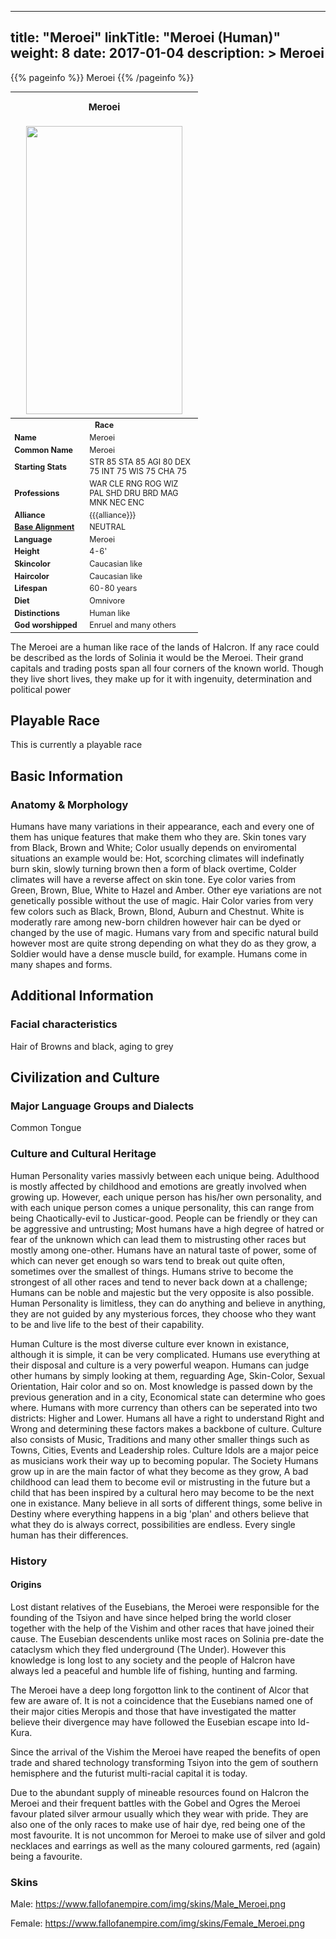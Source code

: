 
---
title: "Meroei"
linkTitle: "Meroei (Human)"
weight: 8
date: 2017-01-04
description: >
 Meroei
---

{{% pageinfo %}}
Meroei
{{% /pageinfo %}}

<table class="infobox" style="font-size:89%; width:300px;">
<tbody>
<tr><th colspan="2" class="color1" style="font-size:120%; padding:1em;">Meroei</th></tr>
<tr style="text-align:center;"><td colspan="2" style="padding:0.5em;"><img src="https://www.fallofanempire.com/img/races/meroei.png" width="250" height="461"></td></tr>
<tr><th colspan="2" class="color1">Race</th></tr>
<tr><td style="width:40%;"> <b>Name</b></td><td style="width:60%;">Meroei</td></tr>
<tr><td> <b>Common Name</b></td><td>Meroei</td></tr>
<tr><td> <b>Starting Stats</b></td><td>STR 85 STA 85 AGI 80 DEX 75 INT 75 WIS 75 CHA 75</td></tr>
<tr><td> <b>Professions</b></td><td>WAR CLE RNG ROG WIZ PAL SHD DRU BRD MAG MNK NEC ENC</td></tr>
<tr><td> <b>Alliance</b></td><td> {{{alliance}}}</td></tr>
<tr><td> <b><a href="/wiki/Base_Alignment" title="Base Alignment">Base Alignment</a></b></td><td>NEUTRAL</td></tr>
<tr><td> <b>Language</b></td><td>Meroei</td></tr>
<tr><td> <b>Height</b></td><td>4-6'</td></tr>
<tr><td> <b>Skincolor</b></td><td>Caucasian like</td></tr>
<tr><td> <b>Haircolor</b></td><td>Caucasian like</td></tr>
<tr><td> <b>Lifespan</b></td><td>60-80 years</td></tr>
<tr><td> <b>Diet</b></td><td>Omnivore</td></tr>
<tr><td> <b>Distinctions</b></td><td>Human like</td></tr>
<tr><td> <b>God worshipped</b></td><td>Enruel and many others</td></tr>
</tbody>
</table>

The Meroei are a human like race of the lands of Halcron. If any race could be described as the lords of Solinia it would be the Meroei. Their grand capitals and trading posts span all four corners of the known world. Though they live short lives, they make up for it with ingenuity, determination and political power

## Playable Race

This is currently a playable race

## Basic Information

### Anatomy & Morphology

Humans have many variations in their appearance, each and every one of them has unique features that make them who they are. Skin tones vary from Black, Brown and White; Color usually depends on enviromental situations an example would be: Hot, scorching climates will indefinatly burn skin, slowly turning brown then a form of black overtime, Colder climates will have a reverse affect on skin tone. Eye color varies from Green, Brown, Blue, White to Hazel and Amber. Other eye variations are not genetically possible without the use of magic. Hair Color varies from very few colors such as Black, Brown, Blond, Auburn and Chestnut. White is moderatly rare among new-born children however hair can be dyed or changed by the use of magic. Humans vary from and specific natural build however most are quite strong depending on what they do as they grow, a Soldier would have a dense muscle build, for example. Humans come in many shapes and forms.

## Additional Information

### Facial characteristics

Hair of Browns and black, aging to grey

## Civilization and Culture

### Major Language Groups and Dialects

Common Tongue

### Culture and Cultural Heritage

Human Personality varies massivly between each unique being. Adulthood is mostly affected by childhood and emotions are greatly involved when growing up. However, each unique person has his/her own personality, and with each unique person comes a unique personality, this can range from being Chaotically-evil to Justicar-good. People can be friendly or they can be aggressive and untrusting; Most humans have a high degree of hatred or fear of the unknown which can lead them to mistrusting other races but mostly among one-other. Humans have an natural taste of power, some of which can never get enough so wars tend to break out quite often, sometimes over the smallest of things. Humans strive to become the strongest of all other races and tend to never back down at a challenge; Humans can be noble and majestic but the very opposite is also possible. Human Personality is limitless, they can do anything and believe in anything, they are not guided by any mysterious forces, they choose who they want to be and live life to the best of their capability.

Human Culture is the most diverse culture ever known in existance, although it is simple, it can be very complicated. Humans use everything at their disposal and culture is a very powerful weapon. Humans can judge other humans by simply looking at them, reguarding Age, Skin-Color, Sexual Orientation, Hair color and so on. Most knowledge is passed down by the previous generation and in a city, Economical state can determine who goes where. Humans with more currency than others can be seperated into two districts: Higher and Lower. Humans all have a right to understand Right and Wrong and determining these factors makes a backbone of culture. Culture also consists of Music, Traditions and many other smaller things such as Towns, Cities, Events and Leadership roles. Culture Idols are a major peice as musicians work their way up to becoming popular. The Society Humans grow up in are the main factor of what they become as they grow, A bad childhood can lead them to become evil or mistrusting in the future but a child that has been inspired by a cultural hero may become to be the next one in existance. Many believe in all sorts of different things, some belive in Destiny where everything happens in a big 'plan' and others believe that what they do is always correct, possibilities are endless. Every single human has their differences.

### History

#### Origins

Lost distant relatives of the Eusebians, the Meroei were responsible for the founding of the Tsiyon and have since helped bring the world closer together with the help of the Vishim and other races that have joined their cause. The Eusebian descendents unlike most races on Solinia pre-date the cataclysm which they fled underground (The Under). However this knowledge is long lost to any society and the people of Halcron have always led a peaceful and humble life of fishing, hunting and farming.

The Meroei have a deep long forgotton link to the continent of Alcor that few are aware of. It is not a coincidence that the Eusebians named one of their major cities Meropis and those that have investigated the matter believe their divergence may have followed the Eusebian escape into Id-Kura.

Since the arrival of the Vishim the Meroei have reaped the benefits of open trade and shared technology transforming Tsiyon into the gem of southern hemisphere and the futurist multi-racial capital it is today.

Due to the abundant supply of mineable resources found on Halcron the Meroei and their frequent battles with the Gobel and Ogres the Meroei favour plated silver armour usually which they wear with pride. They are also one of the only races to make use of hair dye, red being one of the most favourite. It is not uncommon for Meroei to make use of silver and gold necklaces and earrings as well as the many coloured garments, red (again) being a favourite.

### Skins

Male: https://www.fallofanempire.com/img/skins/Male_Meroei.png

Female: https://www.fallofanempire.com/img/skins/Female_Meroei.png

